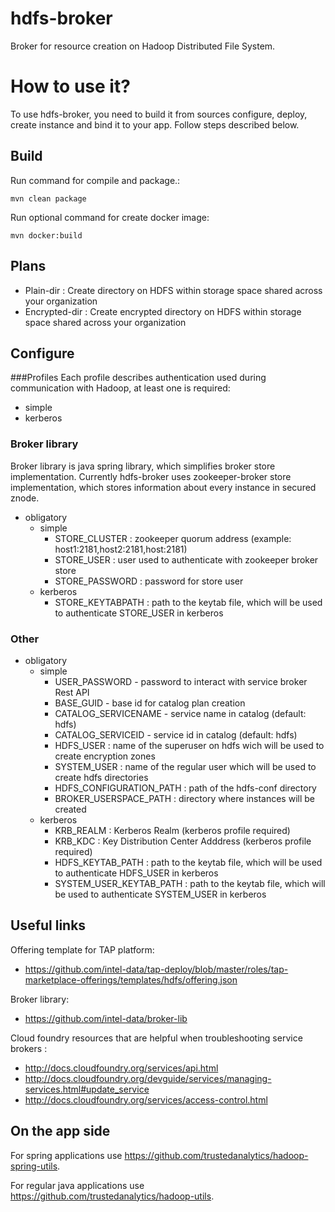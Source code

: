 hdfs-broker
===========

Broker for resource creation on Hadoop Distributed File System.

# How to use it?
To use hdfs-broker, you need to build it from sources configure, deploy, create instance and bind it to your app. Follow steps described below. 

## Build 
Run command for compile and package.: 
```
mvn clean package
```
Run optional command for create docker image:
```
mvn docker:build
```

## Plans

  * Plain-dir : Create directory on HDFS within storage space shared across your organization
  * Encrypted-dir : Create encrypted directory on HDFS within storage space shared across your organization

## Configure

###Profiles 
Each profile describes authentication used during communication with Hadoop, at least one is required: 

  * simple
  * kerberos
  
### Broker library
Broker library is java spring library, which simplifies broker store implementation. Currently hdfs-broker uses zookeeper-broker store implementation, which stores information about every instance in secured znode.

* obligatory
  * simple
    * STORE_CLUSTER : zookeeper quorum address (example: host1:2181,host2:2181,host:2181)
    * STORE_USER : user used to authenticate with zookeeper broker store
    * STORE_PASSWORD : password for store user
  * kerberos
    * STORE_KEYTABPATH : path to the keytab file, which will be used to authenticate STORE_USER in kerberos

### Other
* obligatory
  * simple
    * USER_PASSWORD - password to interact with service broker Rest API
    * BASE_GUID - base id for catalog plan creation
    * CATALOG_SERVICENAME - service name in catalog (default: hdfs)
    * CATALOG_SERVICEID - service id in catalog (default: hdfs)
    * HDFS_USER : name of the superuser on hdfs wich will be used to create encryption zones
    * SYSTEM_USER : name of the regular user which will be used to create hdfs directories
    * HDFS_CONFIGURATION_PATH : path of the hdfs-conf directory
    * BROKER_USERSPACE_PATH : directory where instances will be created
  * kerberos
    * KRB_REALM : Kerberos Realm (kerberos profile required)
    * KRB_KDC : Key Distribution Center Adddress (kerberos profile required)
    * HDFS_KEYTAB_PATH : path to the keytab file, which will be used to authenticate HDFS_USER in kerberos
    * SYSTEM_USER_KEYTAB_PATH : path to the keytab file, which will be used to authenticate SYSTEM_USER in kerberos

## Useful links

Offering template for TAP platform:
 * https://github.com/intel-data/tap-deploy/blob/master/roles/tap-marketplace-offerings/templates/hdfs/offering.json

Broker library:
 * https://github.com/intel-data/broker-lib    

Cloud foundry resources that are helpful when troubleshooting service brokers : 
 * http://docs.cloudfoundry.org/services/api.html
 * http://docs.cloudfoundry.org/devguide/services/managing-services.html#update_service
 * http://docs.cloudfoundry.org/services/access-control.html

## On the app side

For spring applications use https://github.com/trustedanalytics/hadoop-spring-utils. 

For regular java applications use https://github.com/trustedanalytics/hadoop-utils. 
